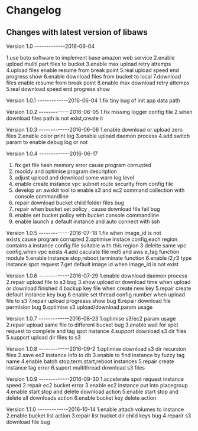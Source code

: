 Changelog
=========

Changes with latest version of libaws
----------------------------------------------

Version 1.0 -------------2016-06-04

1.use boto software to implement base amazon web service
2.enable upload muliti part files to bucket
3.enable max upload retry attemps
4.upload files enable resume from break point
5.real upload speed end progress show
6.enable download files from bucket to local
7.download files enable resume from break point
8.enable max download retry attemps
5.real download speed end progress show



Version 1.0.1 -------------2016-06-04
1.fix tiny bug of init app data path

Version 1.0.2 -------------2016-06-05
1.fix missing logger config file 
2.when download files path is not exist,create it

Version 1.0.3 -------------2016-06-06
1.enable download or upload zero files
2.enable color print log
3.enable upload daemon process
4.add switch param to enable debug log or not 

Version 1.0.4 -------------2016-06-17
1. fix get file hash memory error cause program corrupted
2. modidy and optimise program description
3. adjust upload and download some warn log level 
4. enable create instance vpc subnet route security from config file
5. develop an awskit tool to enable s3 and ec2 command collection with console commandline
6. repair download bucket child folder files bug
7. repair when bucket set policy , cause download file fail bug
8. enable set bucket policy with bucket console commandline
9. enable launch a default instance and auto connect with ssh


Version 1.0.5 -------------2016-07-18
1.fix when image_id is not exists,cause program corrupted 
2.optimise instace config,each region contains a instance config file suitable with this region
3 delelte same vpc config,when vpc exists
4.add caculate file md5 and aws e_tag function module
5.enable instance stop,reboot,terminate function
6.enable i2,r3 type instance spot request
7.get default image id when image_id is not exist

Version 1.0.6 -------------2016-07-29
1.enable download daemon process
2.repair upload file to s3 bug
3.show upload or download time when upload or download finished
4.backup key file when create new key 
5.repair create default instance key bug
6 enable set thread config number when upload file to s3
7.repair upload progreass show bug
8.repair download file permision bug
9.optimise s3 upload/download param usage

Version 1.0.7 -------------2016-08-23
1.optimise s3/ec2 param usage
2.repair upload same file to different bucket bug
3.enable wait for spot request to complete and tag spot instance
4.support download s3 dir files
5.support upload dir files to s3

Version 1.0.8 -------------2016-09-2
1.optimise download s3 dir recursion files
2.save ec2 instance info to db
3.enable to find instance by fuzzy tag name
4.enable batch stop,term,start,reboot instances
5.repair create instance tag error
6.suport multithread download s3 files

Version 1.0.9 -------------2016-09-30
1.accelerate spot request instance speed
2.repair ec2 bucket error
3.enable ec2 instance put into placegroup
4.enable start stop and delete download action
5.enable start stop and delete all downloads action
6.enable bucket key delete action

Version 1.1.0 -------------2016-10-14
1.enable attach volumes to instance
2.enable bucket list action
3.repair list bucket dir child keys bug
4.reparir  s3 download file bug
